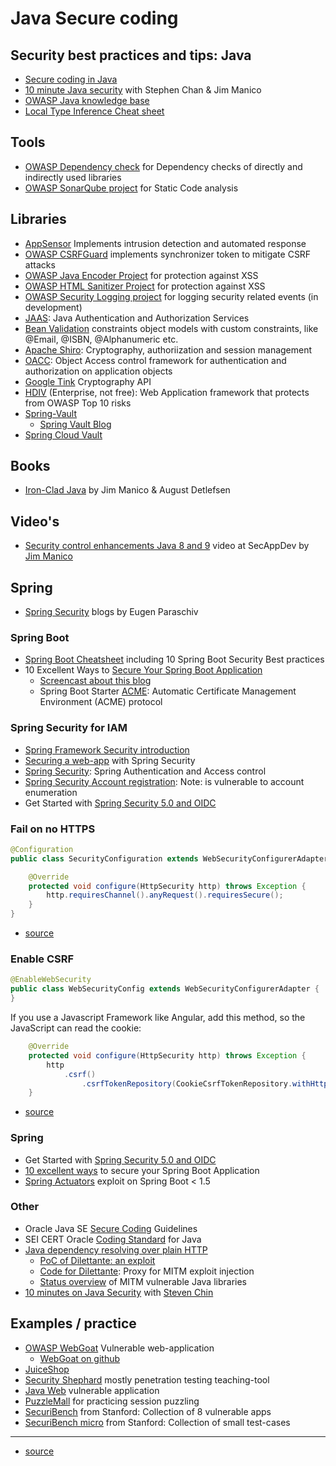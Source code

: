 # Java Secure coding


## Security best practices and tips: Java
* [Secure coding in Java](https://blog.acolyer.org/2018/06/27/secure-coding-practices-in-java-challenges-and-vulnerabilities/)
* [10 minute Java security](https://www.youtube.com/watch?v=_ANdXIuhbzQ) with Stephen Chan & Jim Manico
* [OWASP Java knowledge base](https://www.owasp.org/index.php/Category:Java)
* [Local Type Inference Cheat sheet](https://snyk.io/blog/local-type-inference-java-cheat-sheet/)

## Tools
* [OWASP Dependency check](https://www.owasp.org/index.php/OWASP_Dependency_Check) for Dependency checks of directly and indirectly used libraries
* [OWASP SonarQube project](https://www.owasp.org/index.php/OWASP_SonarQube_Project) for Static Code analysis

## Libraries
* [AppSensor](http://appsensor.org) Implements intrusion detection and automated response
* [OWASP CSRFGuard](https://www.owasp.org/index.php/Category:OWASP_CSRFGuard_Project) implements synchronizer token to mitigate CSRF attacks
* [OWASP Java Encoder Project](https://www.owasp.org/index.php/OWASP_Java_Encoder_Project) for protection against XSS
* [OWASP HTML Sanitizer Project](https://www.owasp.org/index.php/OWASP_Java_HTML_Sanitizer_Project) for protection against XSS
* [OWASP Security Logging project](https://www.owasp.org/index.php/OWASP_Security_Logging_Project) for logging security related events (in development)
* [JAAS](https://docs.oracle.com/javase/8/docs/technotes/guides/security/jaas/JAASRefGuide.html): Java Authentication and Authorization Services
* [Bean Validation](https://beanvalidation.org/) constraints object models with custom constraints, like @Email, @ISBN, @Alphanumeric etc.
* [Apache Shiro](https://shiro.apache.org/): Cryptography, authoriization and session management
* [OACC](http://oaccframework.org/): Object Access control framework for authentication and authorization on application objects
* [Google Tink](https://github.com/google/tink) Cryptography API
* [HDIV](https://hdivsecurity.com/docs) (Enterprise, not free): Web Application framework that protects from OWASP Top 10 risks
* [Spring-Vault](https://docs.spring.io/spring-vault/docs/current/reference/html/index.html)
  * [Spring Vault Blog](https://www.baeldung.com/spring-vault)
* [Spring Cloud Vault](https://www.baeldung.com/spring-cloud-vault)

## Books
* [Iron-Clad Java](https://www.amazon.de/Iron-Clad-Java-Building-Secure-Applications/dp/0071835881) by Jim Manico & August Detlefsen

## Video's
* [Security control enhancements Java 8 and 9](https://www.youtube.com/watch?v=IeDmyBXhcGo) video at SecAppDev by [Jim Manico](https://twitter.com/manicode)

## Spring
* [Spring Security](https://www.baeldung.com/security-spring) blogs by Eugen Paraschiv

### Spring Boot
* [Spring Boot Cheatsheet](https://snyk.io/blog/spring-boot-security-best-practices/) including 10 Spring Boot Security Best practices
* 10 Excellent Ways to [Secure Your Spring Boot Application](https://developer.okta.com/blog/2018/07/30/10-ways-to-secure-spring-boot)
  * [Screencast about this blog](https://www.youtube.com/watch?v=KsG7AZqXL9M)
  * Spring Boot Starter [ACME](https://github.com/creactiviti/spring-boot-starter-acme): Automatic Certificate Management Environment (ACME) protocol

### Spring Security for IAM
* [Spring Framework Security introduction](https://www.youtube.com/watch?v=Q3yStECBuAg)
* [Securing a web-app](https://spring.io/guides/gs/securing-web/) with Spring Security
* [Spring Security](https://docs.spring.io/spring-security/site/docs/current/reference/htmlsingle/): Spring Authentication and Access control
* [Spring Security Account registration](https://www.baeldung.com/registration-with-spring-mvc-and-spring-security): Note: is vulnerable to account enumeration
* Get Started with [Spring Security 5.0 and OIDC](https://developer.okta.com/blog/2017/12/18/spring-security-5-oidc)

### Fail on no HTTPS

```java
@Configuration
public class SecurityConfiguration extends WebSecurityConfigurerAdapter {

    @Override
    protected void configure(HttpSecurity http) throws Exception {
        http.requiresChannel().anyRequest().requiresSecure();
    }
}
```

* [source](https://developer.okta.com/blog/2018/07/30/10-ways-to-secure-spring-boot)

### Enable CSRF


```java
@EnableWebSecurity
public class WebSecurityConfig extends WebSecurityConfigurerAdapter {
}
```

If you use a Javascript Framework like Angular, add this method, so the JavaScript can read the cookie:

```java
    @Override
    protected void configure(HttpSecurity http) throws Exception {
        http
            .csrf()
                .csrfTokenRepository(CookieCsrfTokenRepository.withHttpOnlyFalse());
    }

```

* [source](https://developer.okta.com/blog/2018/07/30/10-ways-to-secure-spring-boot)

### Spring
* Get Started with [Spring Security 5.0 and OIDC](https://developer.okta.com/blog/2017/12/18/spring-security-5-oidc)
* [10 excellent ways](https://www.youtube.com/watch?v=KsG7AZqXL9M) to secure your Spring Boot Application
* [Spring Actuators](https://www.veracode.com/blog/research/exploiting-spring-boot-actuators) exploit on Spring Boot < 1.5

### Other
* Oracle Java SE [Secure Coding](https://www.oracle.com/technetwork/java/seccodeguide-139067.html) Guidelines
* SEI CERT Oracle [Coding Standard](https://wiki.sei.cmu.edu/confluence/display/java/SEI+CERT+Oracle+Coding+Standard+for+Java) for Java
* [Java dependency resolving over plain HTTP](https://medium.com/bugbountywriteup/want-to-take-over-the-java-ecosystem-all-you-need-is-a-mitm-1fc329d898fb)
  * [PoC of Dilettante: an exploit](https://max.computer/blog/how-to-take-over-the-computer-of-any-java-or-clojure-or-scala-developer/)
  * [Code for Dilettante](https://github.com/mveytsman/dilettante): Proxy for MITM exploit injection
  * [Status overview](https://docs.google.com/spreadsheets/d/1zemxj8QdIp0saqvwJx6Po1KnyEmJXl2KC_0j0SLd_2E/edit#gid=0) of MITM vulnerable Java libraries
* [10 minutes on Java Security](http://www.youtube.com/watch?v=_ANdXIuhbzQ) with [Steven Chin](https://twitter.com/steveonjava)

## Examples / practice
* [OWASP WebGoat](https://www.owasp.org/index.php/Category:OWASP_WebGoat_Project) Vulnerable web-application
  * [WebGoat on github](https://github.com/WebGoat/WebGoat) 
* [JuiceShop](https://www.owasp.org/index.php/OWASP_Juice_Shop_Project)
* [Security Shephard](https://www.owasp.org/index.php/OWASP_Security_Shepherd) mostly penetration testing teaching-tool
* [Java Web](https://github.com/CSPF-Founder/JavaVulnerableLab) vulnerable application
* [PuzzleMall](https://code.google.com/archive/p/puzzlemall/) for practicing session puzzling
* [SecuriBench](https://suif.stanford.edu/~livshits/securibench/intro.html) from Stanford: Collection of 8 vulnerable apps
* [SecuriBench micro](https://suif.stanford.edu/~livshits/work/securibench-micro/) from Stanford: Collection of small test-cases

------------
* [source](https://dzone.com/articles/java-application-security-frameworks)
